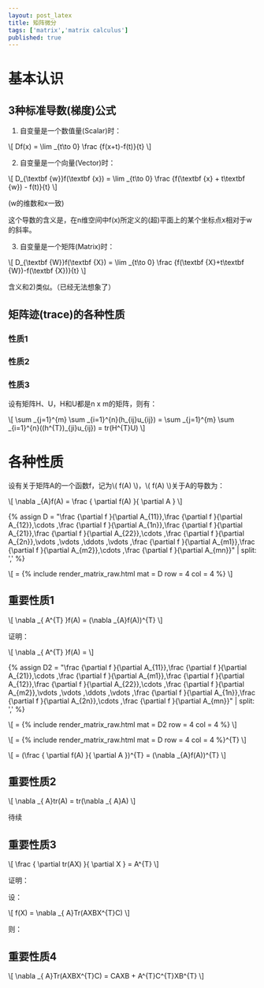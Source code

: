 ```yaml
---
layout: post_latex
title: 矩阵微分
tags: ['matrix','matrix calculus']
published: true
---
```



# 基本认识

## 3种标准导数(梯度)公式

1) 自变量是一个数值量(Scalar)时：

\\[ Df(x) = \\lim \_\{t\\to 0\} \\frac \{f(x+t)-f(t)\}\{t\} \\]



2) 自变量是一个向量(Vector)时：

\\[ D\_\{\\textbf \{w\}\}f(\\textbf \{x\}) = \\lim \_\{t\\to 0\} \\frac \{f(\\textbf \{x\} + t\\textbf \{w\}) - f(t)\}\{t\} \\]

(w的维数和x一致)

这个导数的含义是，在n维空间中f(x)所定义的(超)平面上的某个坐标点x相对于w的斜率。

3) 自变量是一个矩阵(Matrix)时：

\\[ D\_\{\\textbf \{W\}\}f(\\textbf \{X\}) = \\lim \_\{t\\to 0\} \\frac \{f(\\textbf \{X\}+t\\textbf \{W\})-f(\\textbf \{X\})\}\{t\} \\]

含义和2)类似。（已经无法想象了）


## 矩阵迹(trace)的各种性质

### 性质1

### 性质2


### 性质3

设有矩阵H、U，H和U都是n x m的矩阵，则有：

\\[ \\sum \_\{j=1\}\^\{m\} \\sum \_\{i=1\}\^\{n\}(h\_\{ij\}u\_\{ij\}) = \\sum \_\{j=1\}\^\{m\} \\sum \_\{i=1\}\^\{n\}((h\^\{T\})\_\{ji\}u\_\{ij\}) = tr(H\^\{T\}U) \\]


# 各种性质


设有关于矩阵A的一个函数f，记为\\( f(A) \\)，\\( f(A) \\)关于A的导数为：

\\[  \\nabla \_\{A\}f(A) = \\frac \{ \\partial f(A) \}\{ \\partial A \} \\]

{% assign D =  "\\frac \{\\partial f \}\{\\partial A\_\{11\}\},\\frac \{\\partial f \}\{\\partial A\_\{12\}\},\\cdots ,\\frac \{\\partial f \}\{\\partial A\_\{1n\}\},\\frac \{\\partial f \}\{\\partial A\_\{21\}\},\\frac \{\\partial f \}\{\\partial A\_\{22\}\},\\cdots ,\\frac \{\\partial f \}\{\\partial A\_\{2n\}\},\\vdots ,\\vdots ,\\ddots ,\\vdots ,\\frac \{\\partial f \}\{\\partial A\_\{m1\}\},\\frac \{\\partial f \}\{\\partial A\_\{m2\}\},\\cdots ,\\frac \{\\partial f \}\{\\partial A\_\{mn\}\}" | split: ',' %}

\\[  = {% include render_matrix_raw.html mat = D row = 4 col = 4 %} \\]


## 重要性质1

\\[ \\nabla \_\{ A\^\{T\} \}f(A) = (\\nabla \_\{A\}f(A))\^\{T\} \\]

证明：

\\[ \\nabla \_\{ A\^\{T\} \}f(A) = \\]

{% assign D2 =  "\\frac \{\\partial f \}\{\\partial A\_\{11\}\},\\frac \{\\partial f \}\{\\partial A\_\{21\}\},\\cdots ,\\frac \{\\partial f \}\{\\partial A\_\{m1\}\},\\frac \{\\partial f \}\{\\partial A\_\{12\}\},\\frac \{\\partial f \}\{\\partial A\_\{22\}\},\\cdots ,\\frac \{\\partial f \}\{\\partial A\_\{m2\}\},\\vdots ,\\vdots ,\\ddots ,\\vdots ,\\frac \{\\partial f \}\{\\partial A\_\{1n\}\},\\frac \{\\partial f \}\{\\partial A\_\{2n\}\},\\cdots ,\\frac \{\\partial f \}\{\\partial A\_\{mn\}\}" | split: ',' %}

\\[  = {% include render_matrix_raw.html mat = D2 row = 4 col = 4 %} \\]

\\[  = {% include render_matrix_raw.html mat = D row = 4 col = 4 %}\^\{T\} \\]

\\[  = (\\frac \{ \\partial f(A) \}\{ \\partial A \})\^\{T\}  = (\\nabla \_\{A\}f(A))\^\{T\} \\]

## 重要性质2

\\[ \\nabla \_\{ A\}tr(A) = tr(\\nabla \_\{ A\}A) \\]

待续

## 重要性质3

\\[ \\frac \{ \\partial tr(AX) \}\{ \\partial X \} = A\^\{T\} \\]

证明：



设：

\\[ f(X) = \\nabla \_\{ A\}Tr(AXBX\^\{T\}C) \\]


则：

## 重要性质4

\\[ \\nabla \_\{ A\}Tr(AXBX\^\{T\}C) = CAXB + A\^\{T\}C\^\{T\}XB\^\{T\} \\]
